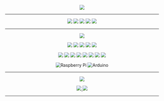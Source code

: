 <p align="center">
 <img  src="https://user-images.githubusercontent.com/54733680/152980042-61737d82-6527-4b59-8184-665cec478d5e.png">
</p>
<hr>
<p align="center">
  <img src="https://img.shields.io/badge/Robotics-brown"> 
  <img src="https://img.shields.io/badge/Machine Learning-green"> 
  <img src="https://img.shields.io/badge/IoT-red"> 
  <img src="https://img.shields.io/badge/Computer Vision-magenta"> 
  <img src="https://img.shields.io/badge/Mobile Development-blue"> 
</p>
<hr>
<p align="center">
<img src="https://img.shields.io/badge/Tools and Tech.%20-%2300599C.svg?&style=for-the-badge&logo=&logoColor=#3776AB"/>
</p>
<p align="center">
  <!-- Java -->
  <img src="https://img.shields.io/badge/Java%20-%23121011.svg?&style=for-the-badge&logo=Java&logoColor=#3776AB"/> 
  <!-- Python -->
  <img src="https://img.shields.io/badge/Python%20-%23121011.svg?&style=for-the-badge&logo=Python&logoColor=#3776AB" /> 
  <!-- C++ -->
  <img src="https://img.shields.io/badge/C++%20-%23121011.svg?&style=for-the-badge&logo=c%2B%2B&ogoColor=#3776AB"/> 
  <!-- Kotlin -->
  <img src="https://img.shields.io/badge/kotlin%20-%23121011.svg?&style=for-the-badge&logo=Kotlin&logoColor=#3776AB"/> 
 <!-- Dart -->
  <img src="https://img.shields.io/badge/dart%20-%23121011.svg?&style=for-the-badge&logo=dart&logoColor=#3776AB"/> 
</p>
<p align=center>
  <!-- VS Code -->
  <img src="https://img.shields.io/badge/VS Code%20-%23121011.svg?&style=for-the-badge&logo=visual-studio-code&logoColor=#3776AB"/> 
  <!-- Atom -->
  <img src="https://img.shields.io/badge/Atom%20-%23121011.svg?&style=for-the-badge&logo=atom&logoColor=#3776AB"/> 
  <!-- Intellij Idea -->
  <img src="https://img.shields.io/badge/IntelliJ%20-%23121011.svg?&style=for-the-badge&logo=IntelliJ%20IDEA&logoColor=#3776AB"/> 
  <!-- Netbeans -->
  <img src="https://img.shields.io/badge/Netbeans%20-%23121011.svg?&style=for-the-badge&logo=apache-NetBeans-ide&logoColor=#3776AB"/> 
  <!-- Firebase -->
  <img src="https://img.shields.io/badge/Firebase%20-%23121011.svg?&style=for-the-badge&logo=Firebase&logoColor=#3776AB"/> 
  <!-- AWS -->
  <img src="https://img.shields.io/badge/AWS%20-%23121011.svg?&style=for-the-badge&logo=amazon-AWS&logoColor=#3776AB"/> 
  <!-- Google Cloud -->
  <img src="https://img.shields.io/badge/Google Cloud%20-%23121011.svg?&style=for-the-badge&logo=GoogleCloud&logoColor=#3776AB"/> 
  <!-- azure -->
  <img src="https://img.shields.io/badge/Azure%20-%23121011.svg?&style=for-the-badge&logo=azure-devops&logoColor=#3776AB"/>
</p>

<p align="center">
 <img alt="Raspberry Pi" src="https://img.shields.io/badge/-RaspberryPi-C51A4A?style=for-the-badge&logo=Raspberry-Pi"/>
 <img alt="Arduino" src="https://img.shields.io/badge/-Arduino-00979D?style=for-the-badge&logo=Arduino&logoColor=white"/>
</p>
<hr>




<p align=center>  
  <img align=center src="https://github-readme-stats.vercel.app/api?username=sahilchutani&show_icons=true&theme=radical">
</p>

<p align=center>
  <a href="https://github.com/sahilchutani">
    <img src="https://badges.pufler.dev/visits/sahilchutani/sahilchutani?style=flat-square&color=black&logo=github">
  </a>
  <a href="https://github.com/sahilchutani?tab=repositories">
    <img src="https://badges.pufler.dev/repos/sahilchutani?style=flat-square&color=black&logo=github">
  </a>
</p>
<hr>
